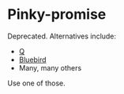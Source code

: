 # Pinky-promise

Deprecated. Alternatives include:

- [Q](https://www.npmjs.com/package/q)
- [Bluebird](https://www.npmjs.com/package/bluebird)
- Many, many others

Use one of those.
